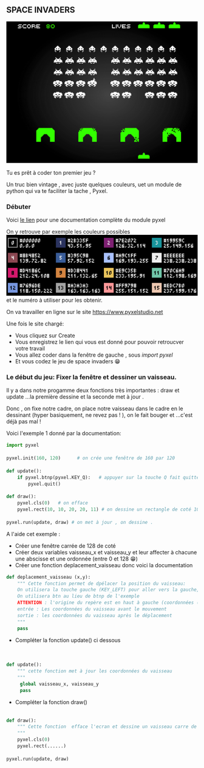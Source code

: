 ## SPACE INVADERS
![alt text](spaceinvader.png)

Tu es prêt à coder ton premier jeu ? 

Un truc bien vintage , avec juste quelques couleurs, uet un module de python qui va te faciliter la tache , Pyxel.

### Débuter

Voici [le lien](<https://github.com/kitao/pyxel/blob/main/docs/README.fr.md>)   pour une documentation complète du module pyxel

On y retrouve par exemple les couleurs possibles ![alt text](couleur.png) et le numéro à utiliser pour les obtenir.

On va travailler en ligne sur le site https://www.pyxelstudio.net 

Une fois le site chargé:

 * Vous cliquez sur Create
 * Vous enregistrez  le lien qui vous est donné pour pouvoir retroucver votre travail
 * Vous allez coder dans la fenêtre de gauche , sous _import pyxel_
 * Et vous codez le jeu de space invaders :grin:
### Le début du jeu: Fixer la fenêtre et dessiner un vaisseau.

 Il y a dans notre progamme deux fonctions très importantes : draw et update ...la première dessine et la seconde met à jour .

 Donc , on fixe notre cadre, on place notre vaisseau dans le cadre en le dessinant (hyper basiquement, ne revez pas ! ), on le fait bouger et ...c'est déjà pas mal !

 Voici l'exemple 1 donné par la documentation: 

```py
import pyxel

pyxel.init(160, 120)      # on crée une fenêtre de 160 par 120

def update():
    if pyxel.btnp(pyxel.KEY_Q):   # appuyer sur la touche Q fait quitter 
        pyxel.quit()

def draw():
    pyxel.cls(0)   # on efface
    pyxel.rect(10, 10, 20, 20, 11) # on dessine un rectangle de coté 10 et 20, couleur 11 soit vert clair.

pyxel.run(update, draw) # on met à jour , on dessine .

```

A l'aide cet exemple :

* Créer une fenêtre carrée de 128 de coté
* Créer deux variables vaisseau_x et vaisseau_y et leur affecter à chacune une abscisse et une ordonnée (entre 0 et 128 :grin:)
* Créer une fonction deplacement_vaisseau donc voici la documentation

```py
def deplacement_vaisseau (x,y):
    """ Cette fonction permet de dpélacer la position du vaisseau:
    On utilisera la touche gauche (KEY_LEFT) pour aller vers la gauche, et les touches KEY_RIGHT, KEY_UP,KEY_DOWN pour les autres déplacements.
    On utilisera btn au lieu de btnp de l'exemple
    ATTENTION : l'origine du repère est en haut à gauche (coordonnées (0,0))
    entrée : Les coordonnées du vaisseau avant le mouvement
    sortie : les coordonnées du vaisseau après le déplacement
    """
    pass

```
* Compléter la fonction update() ci dessous

```py


def update():
    """ cette fonction met à jour les coordonnées du vaisseau
    """
     global vaisseau_x, vaisseau_y
     pass
```
* Compléter la fonction draw()

```py

def draw():
    """ Cette fonction  efface l'ecran et dessine un vaisseau carre de coté entre 7 et 9 , à votre choix . Vous avez le choix de la couleur
    """
    pyxel.cls(0)
    pyxel.rect(......)

pyxel.run(update, draw)
```